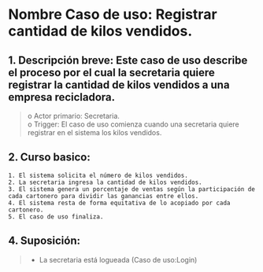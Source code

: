# Nombre Caso de uso: Registrar cantidad de kilos vendidos.                                                                            
## 1. Descripción breve: Este caso de uso describe el proceso por el cual la secretaria quiere registrar la cantidad de kilos vendidos a una empresa recicladora.                                                                                                                                                                      
>o Actor primario: Secretaria.                                                                                                                                                                                  
>o Trigger: El caso de uso comienza cuando una secretaria quiere registrar en el sistema los kilos vendidos.                                                                                                                                                                                                        
## 2. Curso basico:

    1. El sistema solicita el número de kilos vendidos.
    2. La secretaria ingresa la cantidad de kilos vendidos.                                                         
    3. El sistema genera un porcentaje de ventas según la participación de cada cartonero para dividir las ganancias entre ellos.
    4. El sistema resta de forma equitativa de lo acopiado por cada cartonero.    
    5. El caso de uso finaliza.

        
## 4. Suposición: 
>- La secretaria está logueada (Caso de uso:Login)
